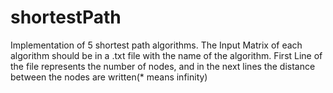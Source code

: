 # shortestPath

Implementation of 5 shortest path algorithms.
The Input Matrix of each algorithm should be in a .txt file with the name of the algorithm.
First Line of the file represents the number of nodes, and in the next lines the distance between the nodes are written(* means infinity)
